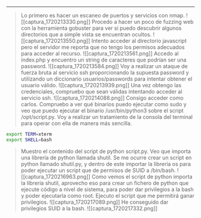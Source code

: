 
---
>Lo primero es hacer un escaneo de puertos y servicios con nmap.
![[captura_1720213330.png]]
>Procedo a hacer un poco de fuzzing web con la herramienta gobuster para ver si puedo descubrir algunos directorios que a simple vista se encuentran ocultos.
![[captura_1720213550.png]]
>Intento acceder al directorio javascript pero el servidor me reporta que no tengo los permisos adecuados para acceder al recurso.
![[captura_1720213561.png]]
>Accedo al index.php y encuentro un string de caracteres que podrían ser una password.
![[captura_1720213584.png]]
>Voy a realizar un ataque de fuerza bruta al servicio ssh proporcionando la supuesta password y utilizando un diccionario usuarios/passwords para intentar obtener el usuario válido.
![[captura_1720213939.png]]
>Una vez obtengo las credenciales, compruebo que sean válidas intentando acceder al servicio ssh.
![[captura_1720214088.png]]
>Consigo acceder como carlos.
>Compruebo a ver qué binarios puedo ejecutar como sudo y veo que puedo ejecutar el binario /usr/bin/python3 sobre el script /opt/script.py.
>Voy a realizar un tratamiento de la consola del terminal para operar con ella de manera más sencilla.
```bash
export TERM=xterm
export SHELL=bash
```
>Muestro el contenido del script de python script.py.
>Veo que importa una librería de python llamada shutil.
>Se me ocurre crear un script en python llamado shutil.py, y dentro de este importar la librería os para poder ejecutar un script que de permisos de SUID a /bin/bash.
![[captura_1720216963.png]]
Como vemos el script de python importa la librería shutil, aprovecho eso para crear un fichero de python que ejecute código a nivel de sistema, para poder dar privilegios a la bash y poder ejecutarla como root.
Ejecuto el script que me permitirá ganar privilegios.
![[captura_1720217089.png]]
He conseguido dar privilegios SUID a la bash.
![[captura_1720217332.png]]
